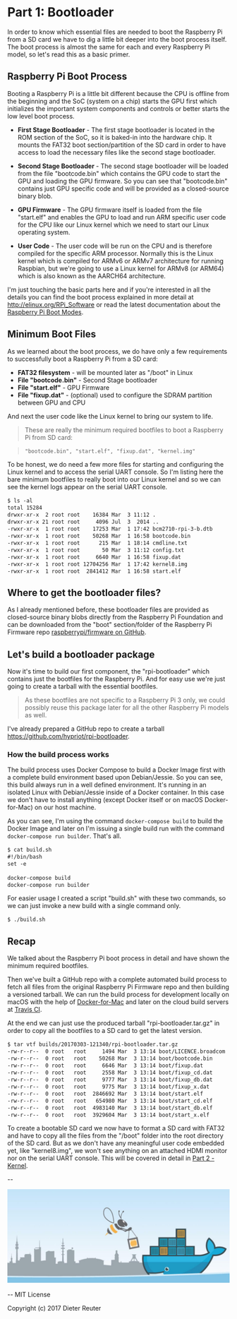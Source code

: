 
# Part 1: Bootloader

In order to know which essential files are needed to boot the Raspberry Pi from a SD card we have to dig a little bit deeper into the boot process itself. The boot process is almost the same for each and every Raspberry Pi model, so let's read this as a basic primer.


## Raspberry Pi Boot Process

Booting a Raspberry Pi is a little bit different because the CPU is offline from the beginning and the SoC (system on a chip) starts the GPU first which initializes the important system components and controls or better starts the low level boot process.

* **First Stage Bootloader** -
The first stage bootloader is located in the ROM section of the SoC, so it is baked-in into the hardware chip. It mounts the FAT32 boot section/partition of the SD card in order to have access to load the necessary files like the second stage bootloader.

* **Second Stage Bootloader** -
The second stage bootloader will be loaded from the file "bootcode.bin" which contains the GPU code to start the GPU and loading the GPU firmware. So you can see that "bootcode.bin" contains just GPU specific code and will be provided as a closed-source binary blob.

* **GPU Firmware** -
The GPU firmware itself is loaded from the file "start.elf" and enables the GPU to load and run ARM specific user code for the CPU like our Linux kernel which we need to start our Linux operating system.

* **User Code** -
The user code will be run on the CPU and is therefore compiled for the specific ARM processor. Normally this is the Linux kernel which is compiled for ARMv6 or ARMv7 architecture for running Raspbian, but we're going to use a Linux kernel for ARMv8 (or ARM64) which is also known as the AARCH64 architecture.

I'm just touching the basic parts here and if you're interested in all the details you can find the boot process explained in more detail at http://elinux.org/RPi_Software or read the latest documentation about the [Raspberry Pi Boot Modes](https://www.raspberrypi.org/documentation/hardware/raspberrypi/bootmodes/).


## Minimum Boot Files

As we learned about the boot process, we do have only a few requirements to successfully boot a Raspberry Pi from a SD card:

* **FAT32 filesystem** -
will be mounted later as "/boot" in Linux
* **File "bootcode.bin"** - Second Stage bootloader
* **File "start.elf"** - GPU Firmware
* **File "fixup.dat"** - (optional) used to configure the SDRAM partition between GPU and CPU

And next the user code like the Linux kernel to bring our system to life.

> These are really the minimum required bootfiles to boot a Raspberry Pi from SD card:

>     "bootcode.bin", "start.elf", "fixup.dat", "kernel.img"

To be honest, we do need a few more files for starting and configuring the Linux kernel and to access the serial UART console. So I'm listing here the bare minimum bootfiles to really boot into our Linux kernel and so we can see the kernel logs appear on the serial UART console.
```
$ ls -al
total 15284
drwxr-xr-x  2 root root    16384 Mar  3 11:12 .
drwxr-xr-x 21 root root     4096 Jul  3  2014 ..
-rwxr-xr-x  1 root root    17253 Mar  1 17:42 bcm2710-rpi-3-b.dtb
-rwxr-xr-x  1 root root    50268 Mar  1 16:58 bootcode.bin
-rwxr-xr-x  1 root root      215 Mar  1 18:14 cmdline.txt
-rwxr-xr-x  1 root root       50 Mar  3 11:12 config.txt
-rwxr-xr-x  1 root root     6640 Mar  1 16:58 fixup.dat
-rwxr-xr-x  1 root root 12704256 Mar  1 17:42 kernel8.img
-rwxr-xr-x  1 root root  2841412 Mar  1 16:58 start.elf
```


## Where to get the bootloader files?

As I already mentioned before, these bootloader files are provided as closed-source binary blobs directly from the Raspberry Pi Foundation and can be downloaded from the "boot" section/folder of the Raspberry Pi Firmware repo [raspberrypi/firmware on GitHub](https://github.com/raspberrypi/firmware/tree/master/boot).


## Let's build a bootloader package

Now it's time to build our first component, the "rpi-bootloader" which contains just the bootfiles for the Raspberry Pi. And for easy use we're just going to create a tarball with the essential bootfiles.
> As these bootfiles are not specific to a Raspberry Pi 3 only, we could possibly reuse this package later for all the other Raspberry Pi models as well.

I've already prepared a GitHub repo to create a tarball https://github.com/hypriot/rpi-bootloader.

### How the build process works

The build process uses Docker Compose to build a Docker Image first with a complete build environment based upon Debian/Jessie. So you can see, this build always run in a well defined environment. It's running in an isolated Linux with Debian/Jessie inside of a Docker container. In this case we don't have to install anything (except Docker itself or on macOS Docker-for-Mac) on our host machine.

As you can see, I'm using the command `docker-compose build` to build the Docker Image and later on I'm issuing a single build run with the command `docker-compose run builder`. That's all.
```
$ cat build.sh
#!/bin/bash
set -e

docker-compose build
docker-compose run builder
```

For easier usage I created a script "build.sh" with these two commands, so we can just invoke a new build with a single command only.
```
$ ./build.sh
```


## Recap

We talked about the Raspberry Pi boot process in detail and have shown the minimum required bootfiles.

Then we've built a GitHub repo with a complete automated build process to fetch all files from the original Raspberry Pi Firmware repo and then building a versioned tarball. We can run the build process for development locally on macOS with the help of [Docker-for-Mac](https://docs.docker.com/docker-for-mac/) and later on the cloud build servers at [Travis CI](https://travis-ci.org).

At the end we can just use the produced tarball "rpi-bootloader.tar.gz" in order to copy all the bootfiles to a SD card to get the latest version.

```
$ tar vtf builds/20170303-121340/rpi-bootloader.tar.gz
-rw-r--r--  0 root   root     1494 Mar  3 13:14 boot/LICENCE.broadcom
-rw-r--r--  0 root   root    50268 Mar  3 13:14 boot/bootcode.bin
-rw-r--r--  0 root   root     6646 Mar  3 13:14 boot/fixup.dat
-rw-r--r--  0 root   root     2558 Mar  3 13:14 boot/fixup_cd.dat
-rw-r--r--  0 root   root     9777 Mar  3 13:14 boot/fixup_db.dat
-rw-r--r--  0 root   root     9775 Mar  3 13:14 boot/fixup_x.dat
-rw-r--r--  0 root   root  2846692 Mar  3 13:14 boot/start.elf
-rw-r--r--  0 root   root   654980 Mar  3 13:14 boot/start_cd.elf
-rw-r--r--  0 root   root  4983140 Mar  3 13:14 boot/start_db.elf
-rw-r--r--  0 root   root  3929604 Mar  3 13:14 boot/start_x.elf
```

To create a bootable SD card we now have to format a SD card with FAT32 and have to copy all the files from the "/boot" folder into the root directory of the SD card. But as we don't have any meaningful user code embedded yet, like "kernel8.img", we won't see anything on an attached HDMI monitor nor on the serial UART console. This will be covered in detail in [Part 2 - Kernel](part2-kernel.md).

--

![bee42-logo.jpg](/images/bee42-logo.jpg)

--
MIT License

Copyright (c) 2017 Dieter Reuter
